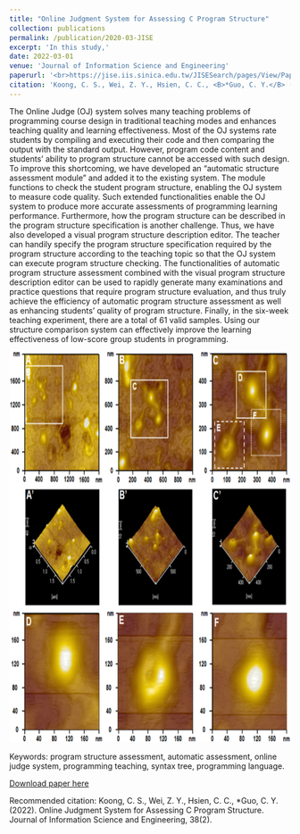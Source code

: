 ```yaml
---
title: "Online Judgment System for Assessing C Program Structure"
collection: publications
permalink: /publication/2020-03-JISE
excerpt: 'In this study,'
date: 2022-03-01
venue: 'Journal of Information Science and Engineering'
paperurl: '<br>https://jise.iis.sinica.edu.tw/JISESearch/pages/View/PaperView.jsf?keyId=185_2475'
citation: 'Koong, C. S., Wei, Z. Y., Hsien, C. C., <B>*Guo, C. Y.</B> (2022). &quot;Online Judgment System for Assessing C Program Structure.&quot; <i>Journal of Information Science and Engineering</i>, 38(2). <B>(Corresponding author)</B>'
---
```

The Online Judge (OJ) system solves many teaching problems of programming course design in traditional teaching modes and enhances teaching quality and learning effectiveness. Most of the OJ systems rate students by compiling and executing their code and then comparing the output with the standard output. However, program code content and students’ ability to program structure cannot be accessed with such design. To improve this shortcoming, we have developed an “automatic structure assessment module” and added it to the existing system. The module functions to check the student program structure, enabling the OJ system to measure code quality. Such extended functionalities enable the OJ system to produce more accurate assessments of programming learning performance. Furthermore, how the program structure can be described in the program structure specification is another challenge. Thus, we have also developed a visual program structure description editor. The teacher can handily specify the program structure specification required by the program structure according to the teaching topic so that the OJ system can execute program structure checking. The functionalities of automatic program structure assessment combined with the visual program structure description editor can be used to rapidly generate many examinations and practice questions that require program structure evaluation, and thus truly achieve the efficiency of automatic program structure assessment as well as enhancing students’ quality of program structure. Finally, in the six-week teaching experiment, there are a total of 61 valid samples. Using our structure comparison system can effectively improve the learning effectiveness of low-score group students in programming.

<p align="center">
    <img src="/images/2016-07-BBR/gr1.jpg" width="800" height="700">
</p>

Keywords: program structure assessment, automatic assessment, online judge system, programming teaching, syntax tree, programming language.

[Download paper here](https://jise.iis.sinica.edu.tw/JISESearch/pages/View/PaperView.jsf?keyId=185_2475#)

Recommended citation: Koong, C. S., Wei, Z. Y., Hsien, C. C., *Guo, C. Y. (2022). Online Judgment System for Assessing C Program Structure. Journal of Information Science and Engineering, 38(2).
